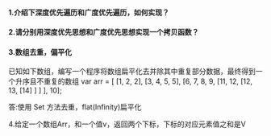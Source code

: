 #### 1.介绍下深度优先遍历和广度优先遍历，如何实现？

#### 2.请分别用深度优先思想和广度优先思想实现一个拷贝函数？

#### 3.数组去重，偏平化

已知如下数组，编写一个程序将数组扁平化去并除其中重复部分数据，最终得到一个升序且不重复的数组
var arr = [ [1, 2, 2], [3, 4, 5, 5], [6, 7, 8, 9, [11, 12, [12, 13, [14] ] ] ], 10];

答:使用 Set 方法去重，flat(Infinity)扁平化

4.给定一个数组Arr，和一个值v，返回两个下标，下标的对应元素值之和是V